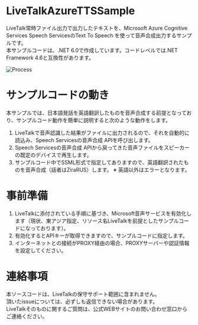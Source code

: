 # LiveTalkAzureTTSSample
LiveTalk常時ファイル出力で出力したテキストを、Microsoft Azure Cognitive Services Speech ServicesのText To Speech を使って音声合成出力するサンプルです。  
本サンプルコードは、.NET 6.0で作成しています。コードレベルでは.NET Framework 4.6と互換性があります。

![Process](https://github.com/FujitsuSSL-LiveTalk/LiveTalkAzureTTSSample/blob/images/README.png)

# サンプルコードの動き
本サンプルでは、日本語発話を英語翻訳したものを音声合成する前提となっており、サンプルコード動作を簡単に説明すると次のような動作をします。  
1. LiveTalkで音声認識した結果がファイルに出力されるので、それを自動的に読込み、Speech Servicesの音声合成 APIを呼び出します。
2. Speech Servicesの音声合成 APIから戻ってきた音声ファイルをスピーカーの既定のデバイスで再生します。
3. サンプルコード中でSSML形式で指定してありますので、英語翻訳されたものを音声合成（話者はZiraRUS）します。
※ 英語以外はエラーとなります。


# 事前準備
1. LiveTalkに添付されている手順に基づき、Microsoft音声サービスを有効化します（現状、東アジア指定、リソース名LiveTalkを前提としたサンプルコードになっております）。
2. 有効化するとAPIキーが取得できますので、サンプルコードに指定します。
3. インターネットとの接続がPROXY経由の場合、PROXYサーバーや認証情報を設定してください。

# 連絡事項
本ソースコードは、LiveTalkの保守サポート範囲に含まれません。  
頂いたissueについては、必ずしも返信できない場合があります。  
LiveTalkそのものに関するご質問は、公式WEBサイトのお問い合わせ窓口からご連絡ください。
